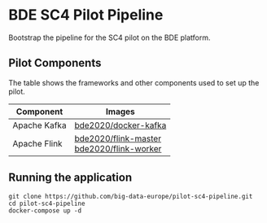 # BDE SC4 Pilot Pipeline

Bootstrap the pipeline for the SC4 pilot on the BDE platform.

## Pilot Components
The table shows the frameworks and other components used to set up the pilot.

|Component | Images |
|----------|--------|
|Apache Kafka|[bde2020/docker-kafka](https://hub.docker.com/r/bde2020/docker-kafka/)|
|Apache Flink|[bde2020/flink-master](https://hub.docker.com/r/bde2020/docker-kafka/) <br> [bde2020/flink-worker](https://hub.docker.com/r/bde2020/flink-worker/)|

## Running the application
```
git clone https://github.com/big-data-europe/pilot-sc4-pipeline.git
cd pilot-sc4-pipeline
docker-compose up -d
```
